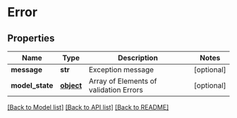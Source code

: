 # Error

## Properties
Name | Type | Description | Notes
------------ | ------------- | ------------- | -------------
**message** | **str** | Exception message | [optional] 
**model_state** | [**object**](.md) | Array of Elements of validation Errors | [optional] 

[[Back to Model list]](../README.md#documentation-for-models) [[Back to API list]](../README.md#documentation-for-api-endpoints) [[Back to README]](../README.md)


